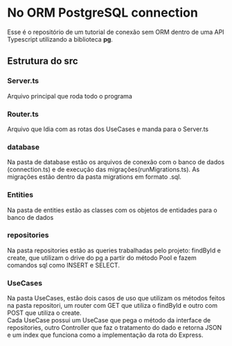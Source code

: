 # No ORM PostgreSQL connection

Esse é o repositório de um tutorial de conexão sem ORM dentro de uma API Typescript utilizando a biblioteca **pg**.

## Estrutura do src

### Server.ts

Arquivo principal que roda todo o programa

### Router.ts

Arquivo que ldia com as rotas dos UseCases e manda para o Server.ts

### database

Na pasta de database estão os arquivos de conexão com o banco de dados (connection.ts) e de execução das migrações(runMigrations.ts). As migrações estão dentro da pasta migrations em formato .sql.

### Entities

Na pasta de entities estão as classes com os objetos de entidades para o banco de dados

### repositories

Na pasta repositories estão as queries trabalhadas pelo projeto: findById e create, que utilizam o drive do pg a partir do método Pool e fazem comandos sql como INSERT e SELECT.

### UseCases

Na pasta UseCases, estão dois casos de uso que utilizam os métodos feitos na pasta repositori, um router com GET que utiliza o findById e outro com POST que utiliza o create.  
Cada UseCase possui um UseCase que pega o método da interface de repositories, outro Controller que faz o tratamento do dado e retorna JSON e um index que funciona como a implementação da rota do Express.


